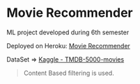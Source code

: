 # Movie Recommender
ML project developed during 6th semester

Deployed on Heroku: [Movie Recommender](https://ml-movie-recommender-system.herokuapp.com/)

DataSet => [Kaggle - TMDB-5000-movies](https://www.kaggle.com/datasets/tmdb/tmdb-movie-metadata?select=tmdb_5000_movies.csv)

> Content Based filtering is used.
